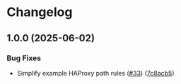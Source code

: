 # Changelog

## 1.0.0 (2025-06-02)


### Bug Fixes

* Simplify example HAProxy path rules ([#33](https://github.com/DropMorePackets/berghain/issues/33)) ([7c8acb5](https://github.com/DropMorePackets/berghain/commit/7c8acb5a2a7326bbcc992ef6d271b6257dfde3fb))
